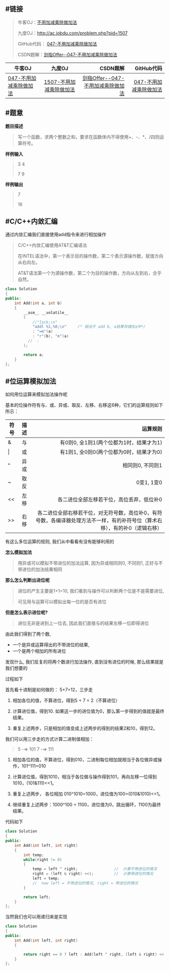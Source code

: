 #链接
------- 
>牛客OJ：[不用加减乘除做加法](http://www.nowcoder.com/practice/59ac416b4b944300b617d4f7f111b215?tpId=13&tqId=11201&rp=2&ru=%2Fta%2Fcoding-interviews&qru=%2Fta%2Fcoding-interviews%2Fquestion-ranking)
> 
>九度OJ：http://ac.jobdu.com/problem.php?pid=1507
> 
>GitHub代码： [047-不用加减乘除做加法](https://github.com/gatieme/CodingInterviews/tree/master/047-不用加减乘除做加法)
>
>CSDN题解：[剑指Offer--047-不用加减乘除做加法](http://blog.csdn.net/gatieme/article/details/51493414)


| 牛客OJ | 九度OJ | CSDN题解 | GitHub代码 | 
| ------------- |:-------------:| -----:| -----:|
|[047-不用加减乘除做加法](http://www.nowcoder.com/practice/59ac416b4b944300b617d4f7f111b215?tpId=13&tqId=11201&rp=2&ru=%2Fta%2Fcoding-interviews&qru=%2Fta%2Fcoding-interviews%2Fquestion-ranking) | [1507-不用加减乘除做加法](http://ac.jobdu.com/problem.php?pid=1507) | [剑指Offer--047-不用加减乘除做加法](http://blog.csdn.net/gatieme/article/details/51493414) | [047-不用加减乘除做加法](https://github.com/gatieme/CodingInterviews/tree/master/047-不用加减乘除做加法) |



#题意
-------


**题目描述**

>写一个函数，求两个整数之和，要求在函数体内不得使用+、-、*、/四则运算符号。


**样例输入**


>3 4
>
>7 9


**样例输出**


>7
>
>16


#C/C++内敛汇编
-------

通过内敛汇编我们直接使用add指令来进行相加操作

>C/C++内敛汇编使用AT&T汇编语法
>
>在INTEL语法中，第一个表示目的操作数，第二个表示源操作数，赋值方向从右向左。
>
>AT&T语法第一个为源操作数，第二个为目的操作数，方向从左到右，合乎自然。 

```cpp
class Solution
{
public:
    int Add(int a, int b)
    {
        __asm__ __volatile__
        (
            //"lock;\n"
            "addl %1,%0;\n"     /* 相当于 add b, a结果存储在a中*/
            : "=m"(a)
            : "r"(b), "m"(a)
          //  :
        );

        return a;
    }
};
```


#位运算模拟加法
-------
如何用位运算来模拟加法操作呢

基本的位操作符有与、或、异或、取反、左移、右移这6种，它们的运算规则如下所示：

| 符号 | 描述 | 运算规则 |
| ----- |:-----:| ----------:|
| & | 与 | 有0则0, 全1则1(两个位都为1时，结果才为1) |
|  \|  | 或 | 有1则1, 全0则0(两个位都为0时，结果才为0) |
| ^ | 异或 | 相同则0, 不同则1 |
| ~ | 取反 | 0变1, 1变0 |
| << | 左移 | 各二进位全部左移若干位，高位丢弃，低位补0 |
| \>> | 右移 | 各二进位全部右移若干位，对无符号数，高位补0，有符号数，各编译器处理方法不一样，有的补符号位（算术右移），有的补0（逻辑右移）|

有这么多位运算的规则, 我们从中看看有没有能够利用的

**怎么模拟加法**
>用异或可以模拟不带进位的加法运算, 因为异或相同则0, 不同则1, 正好与不带进位的加法结果相同
>

**那么怎么判断出进位呢**

>进位的产生主要是1+1=10, 我们看到与操作可以判断两个位是不是需要进位, 
>
>可见用与运算可以模拟出每一位的是否有进位

**但是怎么表示进位呢?**

>进位无非是进到上一位去, 因此我们直接与的结果左移一位即得进位

由此我们得到了两个数, 

*    一个是异或运算得出的不带进位的结果, 
*    一个是两个相加的所有进位

发现什么, 我们反复的将两个数进行加法操作, 直到没有进位的时候, 那么结果就是我们想要的

过程如下

首先看十进制是如何做的： 5+7=12，三步走

1.    相加各位的值，不算进位，得到5 + 7 = 2（不算进位）

2.    计算进位值，得到10. 如果这一步的进位值为0，那么第一步得到的值就是最终结果。

3.    重复上述两步，只是相加的值变成上述两步的得到的结果2和10，得到12。

我们可以用三步走的方式计算二进制值相加： 

>  5 -=> 101
>  7 -=> 111 

1.    相加各位的值，不算进位，得到010，二进制每位相加就相当于各位做异或操作，101^111=010

2.    计算进位值，得到1010，相当于各位做与操作得到101，再向左移一位得到1010，(101&111)<<1。

3.    重复上述两步， 各位相加 010^1010=1000，进位值为100=(010&1010)<<1。
     
4.    继续重复上述两步：1000^100 = 1100，进位值为0，跳出循环，1100为最终结果。

代码如下

```cpp
class Solution
{
public:
    int Add(int left, int right)
    {
        int temp;
        while(right != 0)
        {
            temp = left ^ right;                //  计算不带进位的情况
            right = (left & right) <<1;         //  计算带进位的情况
            left = temp;
            //  now left = 不带进位的情况, right = 带进位的情况
        }

        return left;
    }
};
```

当然我们也可以用递归来是实现
```cpp
class Solution
{
public:
    int Add(int left, int right)
    {

        return right == 0 ? left : Add(left ^ right, (left & right) << 1);
    }
};
```


